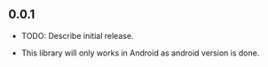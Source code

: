## 0.0.1

* TODO: Describe initial release.
- This library will only works in Android as android version is done.
